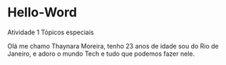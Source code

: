 # Hello-Word
Atividade 1 Tópicos especiais 
 
 Olá me chamo Thaynara Moreira, tenho 23 anos de idade sou do Rio de Janeiro, e adoro o mundo Tech e tudo que podemos fazer nele. 
